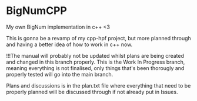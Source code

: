 # BigNumCPP
My own BigNum implementation in c++ <3

This is gonna be a revamp of my cpp-hpf project, but more planned through and having a better idea of how to work in c++ now.

!!!The manual will probably not be updated whilst plans are being created and changed in this branch properly.
This is the Work In Progress branch, meaning everything is not finalised, only things that's been thorougly and properly tested will go into the main branch.

Plans and discussions is in the plan.txt file where everything that need to be properly planned will be discussed through if not already put in Issues.
